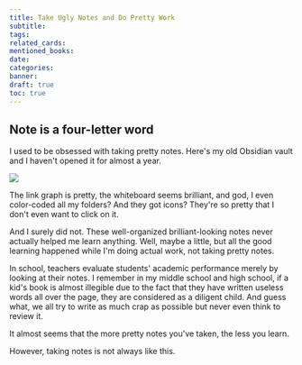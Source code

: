```yaml
---
title: Take Ugly Notes and Do Pretty Work
subtitle: 
tags: 
related_cards: 
mentioned_books: 
date: 
categories: 
banner: 
draft: true
toc: true
---
```


## Note is a four-letter word

I used to be obsessed with taking pretty notes. Here's my old Obsidian vault and I haven't opened it for almost a year. 

![](https://image.guhub.cn//uPic/IMG_3586-2.JPG)

The link graph is pretty, the whiteboard seems brilliant, and god, I even color-coded all my folders? And they got icons? They're so pretty that I don't even want to click on it. 

And I surely did not. These well-organized brilliant-looking notes never actually helped me learn anything. Well, maybe a little, but all the good learning happened while I'm doing actual work, not taking pretty notes.

In school, teachers evaluate students' academic performance merely by looking at their notes. I remember in my middle school and high school, if a kid's book is almost illegible due to the fact that they have written useless words all over the page, they are considered as a diligent child. And guess what, we all try to write as much crap as possible but never even think to review it.

It almost seems that the more pretty notes you've taken, the less you learn. 

However, taking notes is not always like this. 
